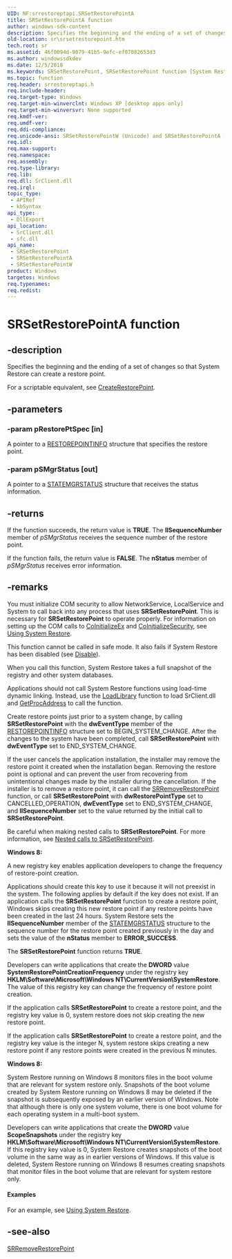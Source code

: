 ```yaml
---
UID: NF:srrestoreptapi.SRSetRestorePointA
title: SRSetRestorePointA function
author: windows-sdk-content
description: Specifies the beginning and the ending of a set of changes so that System Restore can create a restore point.
old-location: sr\srsetrestorepoint.htm
tech.root: sr
ms.assetid: 46f0094d-9079-41b5-9efc-ef07082653d3
ms.author: windowssdkdev
ms.date: 12/5/2018
ms.keywords: SRSetRestorePoint, SRSetRestorePoint function [System Restore], SRSetRestorePointA, SRSetRestorePointW, _sr_srsetrestorepoint, sr.srsetrestorepoint, srrestoreptapi/SRSetRestorePoint, srrestoreptapi/SRSetRestorePointA, srrestoreptapi/SRSetRestorePointW
ms.topic: function
req.header: srrestoreptapi.h
req.include-header: 
req.target-type: Windows
req.target-min-winverclnt: Windows XP [desktop apps only]
req.target-min-winversvr: None supported
req.kmdf-ver: 
req.umdf-ver: 
req.ddi-compliance: 
req.unicode-ansi: SRSetRestorePointW (Unicode) and SRSetRestorePointA (ANSI)
req.idl: 
req.max-support: 
req.namespace: 
req.assembly: 
req.type-library: 
req.lib: 
req.dll: SrClient.dll
req.irql: 
topic_type:
 - APIRef
 - kbSyntax
api_type:
 - DllExport
api_location:
 - SrClient.dll
 - sfc.dll
api_name:
 - SRSetRestorePoint
 - SRSetRestorePointA
 - SRSetRestorePointW
product: Windows
targetos: Windows
req.typenames: 
req.redist: 
---
```


# SRSetRestorePointA function


## -description


Specifies the beginning and the ending of a set of changes so that System Restore can create a restore point.

For a scriptable equivalent, see 
<a href="https://msdn.microsoft.com/30e1ff03-816c-463f-9f80-6d84149f0e0b">CreateRestorePoint</a>.


## -parameters




### -param pRestorePtSpec [in]

A pointer to a 
<a href="https://msdn.microsoft.com/6f3c1fab-5298-47bb-ba38-87d11f111245">RESTOREPOINTINFO</a> structure that specifies the restore point.


### -param pSMgrStatus [out]

A pointer to a 
<a href="https://msdn.microsoft.com/3531474b-1499-4c83-ab32-8c464c0eece0">STATEMGRSTATUS</a> structure that receives the status information.


## -returns



If the function succeeds, the return value is <b>TRUE</b>. The <b>llSequenceNumber</b> member of <i>pSMgrStatus</i> receives the sequence number of the restore point.

If the function fails, the return value is <b>FALSE</b>. The <b>nStatus</b> member of <i>pSMgrStatus</i> receives error information.




## -remarks



You must initialize COM security to allow NetworkService, LocalService and System to call back into any process that uses <b>SRSetRestorePoint</b>. This is necessary for <b>SRSetRestorePoint</b> to operate properly. For information on setting up the COM calls to <a href="https://msdn.microsoft.com/en-us/library/ms695279(v=VS.85).aspx">CoInitializeEx</a> and <a href="https://msdn.microsoft.com/en-us/library/ms693736(v=VS.85).aspx">CoInitializeSecurity</a>, see <a href="https://msdn.microsoft.com/98c79305-3659-4d1a-8165-bb6e451e2d1e">Using System Restore</a>.

This function cannot be called in safe mode. It also fails if System Restore has been disabled (see 
<a href="https://msdn.microsoft.com/2ad37dd4-7d80-4697-9dbb-abb329a34ff7">Disable</a>).

When you call this function, System Restore takes a full snapshot of the registry and other system databases.

Applications should not call System Restore functions using load-time dynamic linking. Instead, use the <a href="https://msdn.microsoft.com/d936b4dd-058c-48e1-834b-b47ef6d8ef65">LoadLibrary</a> function to load SrClient.dll and <a href="https://msdn.microsoft.com/a0d7fc09-f888-4f46-a571-d3719a627597">GetProcAddress</a> to call the function.

Create restore points just prior to a system change, by calling 
<b>SRSetRestorePoint</b> with the <b>dwEventType</b> member of the 
<a href="https://msdn.microsoft.com/6f3c1fab-5298-47bb-ba38-87d11f111245">RESTOREPOINTINFO</a> structure set to BEGIN_SYSTEM_CHANGE. After the changes to the system have been completed, call 
<b>SRSetRestorePoint</b> with <b>dwEventType</b> set to END_SYSTEM_CHANGE.

If the user cancels the application installation, the installer may remove the restore point it created when the installation began. Removing the restore point is optional and can prevent the user from recovering from unintentional changes made by the installer during the cancellation. If the installer is to remove a restore point, it can call the 
<a href="https://msdn.microsoft.com/e0f27947-7d88-4d15-8a92-85f88c3b60d4">SRRemoveRestorePoint</a> function, or call 
<b>SRSetRestorePoint</b> with <b>dwRestorePointType</b> set to CANCELLED_OPERATION, <b>dwEventType</b> set to END_SYSTEM_CHANGE, and <b>llSequenceNumber</b> set to the value returned by the initial call to <b>SRSetRestorePoint</b>.

Be careful when making nested calls to 
<b>SRSetRestorePoint</b>. For more information, see 
<a href="https://msdn.microsoft.com/ee2dea47-f95d-4293-ac33-eff622b84db6">Nested calls to SRSetRestorePoint</a>.


<b>Windows 8:  </b><p class="note">A new registry key enables application developers to change the frequency of restore-point creation. 

<p class="note">Applications should create this key to use it because it  will not preexist in the system. The following applies by default if the key does not exist. If an application calls the <b>SRSetRestorePoint</b> function to create a restore point, Windows skips creating this new restore point if any restore points have been created in the last 24 hours.   System Restore sets the <b>IISequenceNumber</b> member of the <a href="https://msdn.microsoft.com/3531474b-1499-4c83-ab32-8c464c0eece0">STATEMGRSTATUS</a> structure to the sequence number for the restore point created previously in the day and sets the value of the <b>nStatus</b> member to <b>ERROR_SUCCESS</b>.

The <b>SRSetRestorePoint</b> function returns <b>TRUE</b>.

<p class="note">Developers can write applications that create the <b>DWORD</b> value <b>SystemRestorePointCreationFrequency</b> under the registry key <b>HKLM\Software\Microsoft\Windows NT\CurrentVersion\SystemRestore</b>. The value of this registry key can change the frequency of restore point creation.    

<p class="note">If the application calls <b>SRSetRestorePoint</b> to create a restore point, and the registry key value is 0, system restore does not skip creating the new restore point.  

<p class="note">If the application calls <b>SRSetRestorePoint</b> to create a restore point, and the registry key value is the integer N, system restore skips creating a new restore point if any restore points were created in the previous N minutes.






<b>Windows 8:  </b><p class="note">System Restore running on Windows 8 monitors files in the boot volume that are relevant for system restore only. Snapshots of the boot volume created by System Restore running on Windows 8 may be deleted if the snapshot is subsequently exposed by an earlier version of Windows.  Note that although there is only one system volume, there is one boot volume for each operating system in a multi-boot system. 

<p class="note">Developers can write applications that create the <b>DWORD</b> value <b>ScopeSnapshots</b> under the registry key <b>HKLM\Software\Microsoft\Windows NT\CurrentVersion\SystemRestore</b>. If this registry key value is 0, System Restore creates snapshots of the boot volume in the same way as in earlier versions of Windows.  If this value is deleted, System Restore running on Windows 8 resumes creating snapshots that monitor files in the boot volume that are relevant for system restore only. 






#### Examples

For an example, see <a href="https://msdn.microsoft.com/98c79305-3659-4d1a-8165-bb6e451e2d1e">Using System Restore</a>.

<div class="code"></div>



## -see-also




<a href="https://msdn.microsoft.com/e0f27947-7d88-4d15-8a92-85f88c3b60d4">SRRemoveRestorePoint</a>
 

 

